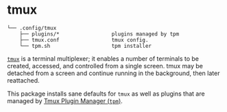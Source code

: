 # tmux

```text
└── .config/tmux
    ├── plugins/*                 plugins managed by tpm
    ├── tmux.conf                 tmux config.
    └── tpm.sh                    tpm installer

```

[`tmux`](https://github.com/tmux/tmux) is a terminal multiplexer; it enables a number of terminals to be created, accessed, and controlled from a single screen. tmux may be detached from a screen and continue running in the background, then later reattached.

This package installs sane defaults for `tmux` as well as plugins that are managed by [Tmux Plugin Manager (`tpm`)](https://github.com/tmux-plugins/tpm).
